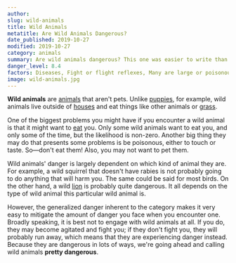 ```yaml
---
author:
slug: wild-animals
title: Wild Animals
metatitle: Are Wild Animals Dangerous?
date_published: 2019-10-27
modified: 2019-10-27
category: animals
summary: Are wild animals dangerous? This one was easier to write than some of the others.
danger_level: 8.4
factors: Diseases, Fight or flight reflexes, Many are large or poisonous
image: wild-animals.jpg
---
```


**Wild animals** are [animals](/animals) that aren't pets. Unlike [puppies](/animals/puppies), for example, wild animals live outside of [houses](/places/houses) and eat things like other animals or [grass](/plants/grass). 

One of the biggest problems you might have if you encounter a wild animal is that it might want to [eat](/activities/eating) you. Only some wild animals want to eat you, and only some of the time, but the likelihood is non-zero. Another big thing they may do that presents some problems is be poisonous, either to touch or taste. So—don't eat them! Also, you may not want to pet them.

Wild animals' danger is largely dependent on which kind of animal they are. For example, a wild squirrel that doesn't have rabies is not probably going to do anything that will harm you. The same could be said for most birds. On the other hand, a wild [lion](/animals/big-cats) is probably quite dangerous. It all depends on the type of wild animal this particular wild animal is.

However, the generalized danger inherent to the category makes it very easy to mitigate the amount of danger you face when you encounter one. Broadly speaking, it is best not to engage with wild animals at all. If you do, they may become agitated and fight you; if they don't fight you, they will probably run away, which means that they are experiencing danger instead. Because they are dangerous in lots of ways, we're going ahead and calling wild animals **pretty dangerous**.

